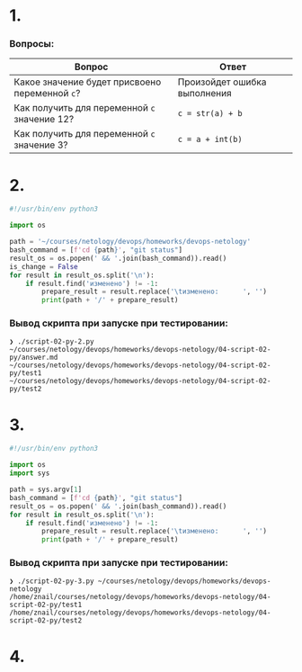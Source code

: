 # 1.

### Вопросы:
| Вопрос  | Ответ |
| ------------- | ------------- |
| Какое значение будет присвоено переменной `c`?  | Произойдет ошибка выполнения  |
| Как получить для переменной `c` значение 12?  | `c = str(a) + b`  |
| Как получить для переменной `c` значение 3?  | `c = a + int(b)`  |


# 2.

```python
#!/usr/bin/env python3

import os

path = '~/courses/netology/devops/homeworks/devops-netology'
bash_command = [f'cd {path}', "git status"]
result_os = os.popen(' && '.join(bash_command)).read()
is_change = False
for result in result_os.split('\n'):
    if result.find('изменено') != -1:
        prepare_result = result.replace('\tизменено:      ', '')
        print(path + '/' + prepare_result)
```

### Вывод скрипта при запуске при тестировании:
```
❯ ./script-02-py-2.py
~/courses/netology/devops/homeworks/devops-netology/04-script-02-py/answer.md
~/courses/netology/devops/homeworks/devops-netology/04-script-02-py/test1
~/courses/netology/devops/homeworks/devops-netology/04-script-02-py/test2
```


# 3.

```python
#!/usr/bin/env python3

import os
import sys

path = sys.argv[1]
bash_command = [f'cd {path}', "git status"]
result_os = os.popen(' && '.join(bash_command)).read()
for result in result_os.split('\n'):
    if result.find('изменено') != -1:
        prepare_result = result.replace('\tизменено:      ', '')
        print(path + '/' + prepare_result)

```

### Вывод скрипта при запуске при тестировании:
```
❯ ./script-02-py-3.py ~/courses/netology/devops/homeworks/devops-netology
/home/znail/courses/netology/devops/homeworks/devops-netology/04-script-02-py/test1
/home/znail/courses/netology/devops/homeworks/devops-netology/04-script-02-py/test2
```

# 4.


